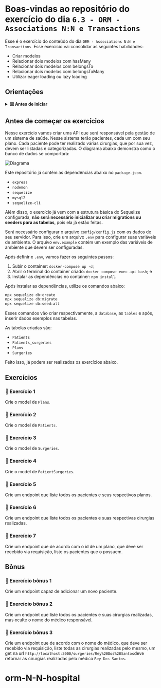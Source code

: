 # Boas-vindas ao repositório do exercício do dia `6.3 - ORM - Associations N:N e Transactions`

Esse é o exercício do conteúdo do dia `ORM - Associations N:N e Transactions`. Esse exercício vai consolidar as seguintes habilidades:

- Criar modelos
- Relacionar dois modelos com hasMany
- Relacionar dois modelos com belongsTo
- Relacionar dois modelos com belongsToMany
- Utilizar eager loading ou lazy loading

## Orientações

<details>
  <summary><strong> ⌨️ Antes de iniciar</strong></summary>

Crie um fork desse projeto e para isso siga esse [tutorial de como realizar um fork](https://guides.github.com/activities/forking/).

Após feito o fork, clone o repositório criado para o seu computador.

Vá para a branch master do seu projeto e execute o comando:

git branch

Mude para a branch sequelize-associations com o comando git checkout -b sequelize-associations. É nessa branch que você realizará a solução para o exercício.

Observe o que deve ser feito nas instruções.

Após a solução dos exercícios, abra um PR no seu repositório forkado e, se quiser, mergeie para a master, sinta-se a vontade!

**Atenção!** Quando for criar o PR você irá se deparar com essa tela:

![PR do exercício](images/example-pr.png)

É necessário realizar uma mudança. Clique no _base repository_ como na imagem abaixo:

![Mudando a base do repositório](images/change-base.png)

Mude para o seu repositório. Seu nome estará na frente do nome dele, por exemplo: `antonio/exercise-sequelize-associations`. Depois desse passo a página deve ficar assim:

![Após mudança](images/after-change.png)

Agora basta criar o PULL REQUEST clicando no botão `Create Pull Request`.

Para cada PR realize esse processo.

</details>

## Antes de começar os exercícios

Nesse exercício vamos criar uma API que será responsável pela gestão de um sistema de saúde. Nesse sistema terão pacientes, cada um com seu plano. Cada paciente pode ter realizado várias cirurgias, que por sua vez, devem ser listadas e categorizadas. O diagrama abaixo demonstra como o banco de dados se comportará:

![Diagrama](images/diagrama3.png)

Este repositório já contém as dependências abaixo no `package.json`.

- `express`
- `nodemon`
- `sequelize`
- `mysql2`
- `sequelize-cli`

Além disso, o exercício já vem com a estrutura básica do Sequelize configurada, **não será necessário inicializar ou criar migrations ou seeders para as tabelas**, pois ela já estão feitas.

Será necessário configurar o arquivo `config/config.js` com os dados de seu servidor. Para isso, crie um arquivo `.env` para configurar suas variáveis de ambiente. O arquivo `env.example` contém um exemplo das variáveis de ambiente que devem ser configuradas.

Após definir o `.env`, vamos fazer os seguintes passos:

1. Subir o container: `docker-compose up -d`;
2. Abrir o terminal do container criado: `docker compose exec api bash`; e
3. Instalar as dependências no container: `npm install`.

Após instalar as dependências, utilize os comandos abaixo:

```bash
npx sequelize db:create
npx sequelize db:migrate
npx sequelize db:seed:all
```

Esses comandos vão criar respectivamente, a `database`, as `tables` e após, inserir dados exemplos nas tabelas.

As tabelas criadas são:

- `Patients`
- `Patients_surgeries`
- `Plans`
- `Surgeries`

Feito isso, já podem ser realizados os exercícios abaixo.

## Exercícios

### 🚀 Exercício 1

Crie o model de `Plans`.

### 🚀 Exercício 2

Crie o model de `Patients`.

### 🚀 Exercício 3

Crie o model de `Surgeries`.

### 🚀 Exercício 4

Crie o model de `PatientSurgeries`.

### 🚀 Exercício 5

Crie um endpoint que liste todos os pacientes e seus respectivos planos.

### 🚀 Exercício 6

Crie um endpoint que liste todos os pacientes e suas respectivas cirurgias realizadas.

### 🚀 Exercício 7

Crie um endpoint que de acordo com o id de um plano, que deve ser recebido via requisição, liste os pacientes que o possuem.

## Bônus

### 🚀 Exercício bônus 1

Crie um endpoint capaz de adicionar um novo paciente.

### 🚀 Exercício bônus 2

Crie um endpoint que liste todos os pacientes e suas cirurgias realizadas, mas oculte o nome do médico responsável.

### 🚀 Exercício bônus 3

Crie um endpoint que de acordo com o nome do médico, que deve ser recebido via requisição, liste todas as cirurgias realizadas pelo mesmo, um get na url `http://localhost:3000/surgeries/Rey%20Dos%20Santos`deve retornar as cirurgias realizadas pelo médico `Rey Dos Santos`.
# orm-N-N-hospital
